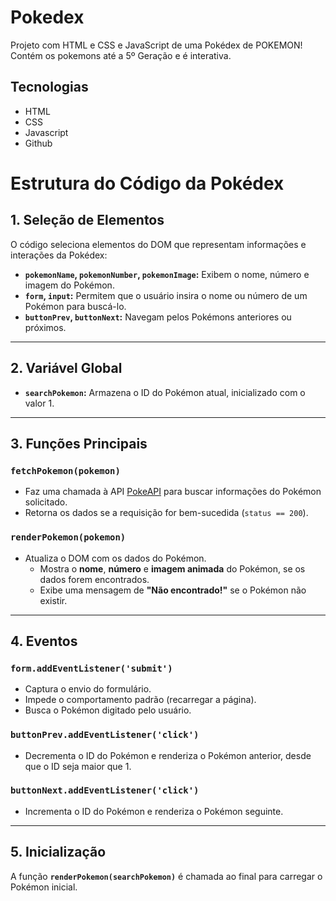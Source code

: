 # Pokedex

Projeto com HTML e CSS e JavaScript de uma Pokédex de POKEMON! Contém os pokemons até a 5º Geração e é interativa.


## Tecnologias
- HTML
- CSS
- Javascript
- Github


# Estrutura do Código da Pokédex

## 1. Seleção de Elementos
O código seleciona elementos do DOM que representam informações e interações da Pokédex:

- **`pokemonName`, `pokemonNumber`, `pokemonImage`:** Exibem o nome, número e imagem do Pokémon.
- **`form`, `input`:** Permitem que o usuário insira o nome ou número de um Pokémon para buscá-lo.
- **`buttonPrev`, `buttonNext`:** Navegam pelos Pokémons anteriores ou próximos.

---

## 2. Variável Global
- **`searchPokemon`:** Armazena o ID do Pokémon atual, inicializado com o valor 1.

---

## 3. Funções Principais

### **`fetchPokemon(pokemon)`**
- Faz uma chamada à API [PokeAPI](https://pokeapi.co/) para buscar informações do Pokémon solicitado.
- Retorna os dados se a requisição for bem-sucedida (`status == 200`).

### **`renderPokemon(pokemon)`**
- Atualiza o DOM com os dados do Pokémon.
  - Mostra o **nome**, **número** e **imagem animada** do Pokémon, se os dados forem encontrados.
  - Exibe uma mensagem de **"Não encontrado!"** se o Pokémon não existir.

---

## 4. Eventos

### **`form.addEventListener('submit')`**
- Captura o envio do formulário.
- Impede o comportamento padrão (recarregar a página).
- Busca o Pokémon digitado pelo usuário.

### **`buttonPrev.addEventListener('click')`**
- Decrementa o ID do Pokémon e renderiza o Pokémon anterior, desde que o ID seja maior que 1.

### **`buttonNext.addEventListener('click')`**
- Incrementa o ID do Pokémon e renderiza o Pokémon seguinte.

---

## 5. Inicialização
A função **`renderPokemon(searchPokemon)`** é chamada ao final para carregar o Pokémon inicial.
